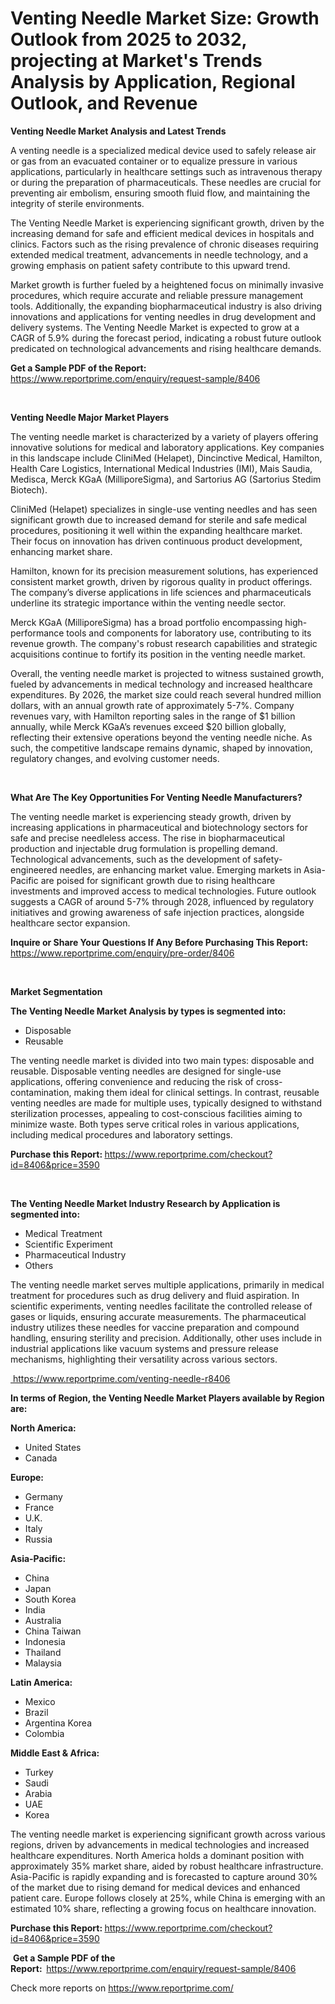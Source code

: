 <p><h1>Venting Needle Market Size: Growth Outlook from 2025 to 2032, projecting at Market's Trends Analysis by Application, Regional Outlook, and Revenue</h1></p><p><strong>Venting Needle Market Analysis and Latest Trends</strong></p>
<p><p>A venting needle is a specialized medical device used to safely release air or gas from an evacuated container or to equalize pressure in various applications, particularly in healthcare settings such as intravenous therapy or during the preparation of pharmaceuticals. These needles are crucial for preventing air embolism, ensuring smooth fluid flow, and maintaining the integrity of sterile environments.</p><p>The Venting Needle Market is experiencing significant growth, driven by the increasing demand for safe and efficient medical devices in hospitals and clinics. Factors such as the rising prevalence of chronic diseases requiring extended medical treatment, advancements in needle technology, and a growing emphasis on patient safety contribute to this upward trend. </p><p>Market growth is further fueled by a heightened focus on minimally invasive procedures, which require accurate and reliable pressure management tools. Additionally, the expanding biopharmaceutical industry is also driving innovations and applications for venting needles in drug development and delivery systems. The Venting Needle Market is expected to grow at a CAGR of 5.9% during the forecast period, indicating a robust future outlook predicated on technological advancements and rising healthcare demands.</p></p>
<p><strong>Get a Sample PDF of the Report:&nbsp;</strong> <a href="https://www.reportprime.com/enquiry/request-sample/8406?utm_campaign=3458&utm_medium=2&utm_source=Github&utm_content=ia&utm_term=19032025&utm_id=venting-needle">https://www.reportprime.com/enquiry/request-sample/8406</a></p>
<p>&nbsp;</p>
<p><strong>Venting Needle Major Market Players</strong></p>
<p><p>The venting needle market is characterized by a variety of players offering innovative solutions for medical and laboratory applications. Key companies in this landscape include CliniMed (Helapet), Dincinctive Medical, Hamilton, Health Care Logistics, International Medical Industries (IMI), Mais Saudia, Medisca, Merck KGaA (MilliporeSigma), and Sartorius AG (Sartorius Stedim Biotech).</p><p>CliniMed (Helapet) specializes in single-use venting needles and has seen significant growth due to increased demand for sterile and safe medical procedures, positioning it well within the expanding healthcare market. Their focus on innovation has driven continuous product development, enhancing market share.</p><p>Hamilton, known for its precision measurement solutions, has experienced consistent market growth, driven by rigorous quality in product offerings. The company’s diverse applications in life sciences and pharmaceuticals underline its strategic importance within the venting needle sector.</p><p>Merck KGaA (MilliporeSigma) has a broad portfolio encompassing high-performance tools and components for laboratory use, contributing to its revenue growth. The company's robust research capabilities and strategic acquisitions continue to fortify its position in the venting needle market.</p><p>Overall, the venting needle market is projected to witness sustained growth, fueled by advancements in medical technology and increased healthcare expenditures. By 2026, the market size could reach several hundred million dollars, with an annual growth rate of approximately 5-7%. Company revenues vary, with Hamilton reporting sales in the range of $1 billion annually, while Merck KGaA’s revenues exceed $20 billion globally, reflecting their extensive operations beyond the venting needle niche. As such, the competitive landscape remains dynamic, shaped by innovation, regulatory changes, and evolving customer needs.</p></p>
<p>&nbsp;</p>
<p><strong>What Are The Key Opportunities For Venting Needle Manufacturers?</strong></p>
<p><p>The venting needle market is experiencing steady growth, driven by increasing applications in pharmaceutical and biotechnology sectors for safe and precise needleless access. The rise in biopharmaceutical production and injectable drug formulation is propelling demand. Technological advancements, such as the development of safety-engineered needles, are enhancing market value. Emerging markets in Asia-Pacific are poised for significant growth due to rising healthcare investments and improved access to medical technologies. Future outlook suggests a CAGR of around 5-7% through 2028, influenced by regulatory initiatives and growing awareness of safe injection practices, alongside healthcare sector expansion.</p></p>
<p><strong>Inquire or Share Your Questions If Any Before Purchasing This Report:</strong> <a href="https://www.reportprime.com/enquiry/pre-order/8406?utm_campaign=3458&utm_medium=2&utm_source=Github&utm_content=ia&utm_term=19032025&utm_id=venting-needle">https://www.reportprime.com/enquiry/pre-order/8406</a></p>
<p>&nbsp;</p>
<p><strong>Market Segmentation</strong></p>
<p><strong>The Venting Needle Market Analysis by types is segmented into:</strong></p>
<p><ul><li>Disposable</li><li>Reusable</li></ul></p>
<p><p>The venting needle market is divided into two main types: disposable and reusable. Disposable venting needles are designed for single-use applications, offering convenience and reducing the risk of cross-contamination, making them ideal for clinical settings. In contrast, reusable venting needles are made for multiple uses, typically designed to withstand sterilization processes, appealing to cost-conscious facilities aiming to minimize waste. Both types serve critical roles in various applications, including medical procedures and laboratory settings.</p></p>
<p><strong>Purchase this Report:&nbsp;</strong><a href="https://www.reportprime.com/checkout?id=8406&price=3590&utm_campaign=3458&utm_medium=2&utm_source=Github&utm_content=ia&utm_term=19032025&utm_id=venting-needle">https://www.reportprime.com/checkout?id=8406&price=3590</a></p>
<p>&nbsp;</p>
<p><strong>The Venting Needle Market Industry Research by Application is segmented into:</strong></p>
<p><ul><li>Medical Treatment</li><li>Scientific Experiment</li><li>Pharmaceutical Industry</li><li>Others</li></ul></p>
<p><p>The venting needle market serves multiple applications, primarily in medical treatment for procedures such as drug delivery and fluid aspiration. In scientific experiments, venting needles facilitate the controlled release of gases or liquids, ensuring accurate measurements. The pharmaceutical industry utilizes these needles for vaccine preparation and compound handling, ensuring sterility and precision. Additionally, other uses include in industrial applications like vacuum systems and pressure release mechanisms, highlighting their versatility across various sectors.</p></p>
<p><a href="https://www.reportprime.com/venting-needle-r8406?utm_campaign=3458&utm_medium=2&utm_source=Github&utm_content=ia&utm_term=19032025&utm_id=venting-needle">&nbsp;https://www.reportprime.com/venting-needle-r8406</a></p>
<p><strong>In terms of Region, the Venting Needle Market Players available by Region are:</strong></p>
<p>
    <p> <strong> North America: </strong>
        <ul>
            <li>United States</li>
            <li>Canada</li>
        </ul>
        </p> 
    <p> <strong> Europe: </strong>
        <ul>
            <li>Germany</li>
            <li>France</li>
            <li>U.K.</li>
            <li>Italy</li>
            <li>Russia</li>
        </ul>
        </p> 
    <p> <strong> Asia-Pacific: </strong>
        <ul>
            <li>China</li>
            <li>Japan</li>
            <li>South Korea</li>
            <li>India</li>
            <li>Australia</li>
            <li>China Taiwan</li>
            <li>Indonesia</li>
            <li>Thailand</li>
            <li>Malaysia</li>
        </ul>
        </p> 
    <p> <strong> Latin America: </strong>
        <ul>
            <li>Mexico</li>
            <li>Brazil</li>
            <li>Argentina Korea</li>
            <li>Colombia</li>
        </ul>
        </p> 
    <p> <strong> Middle East & Africa: </strong>
        <ul>
            <li>Turkey</li>
            <li>Saudi</li>
            <li>Arabia</li>
            <li>UAE</li>
            <li>Korea</li>
        </ul>
    </p>
    </p>
<p><p>The venting needle market is experiencing significant growth across various regions, driven by advancements in medical technologies and increased healthcare expenditures. North America holds a dominant position with approximately 35% market share, aided by robust healthcare infrastructure. Asia-Pacific is rapidly expanding and is forecasted to capture around 30% of the market due to rising demand for medical devices and enhanced patient care. Europe follows closely at 25%, while China is emerging with an estimated 10% share, reflecting a growing focus on healthcare innovation.</p></p>
<p><strong>Purchase this Report: </strong><a href="https://www.reportprime.com/checkout?id=8406&price=3590&utm_campaign=3458&utm_medium=2&utm_source=Github&utm_content=ia&utm_term=19032025&utm_id=venting-needle">https://www.reportprime.com/checkout?id=8406&price=3590</a></p>
<p>&nbsp;<strong>Get a Sample PDF of the Report:&nbsp;&nbsp;</strong><a href="https://www.reportprime.com/enquiry/request-sample/8406?utm_campaign=3458&utm_medium=2&utm_source=Github&utm_content=ia&utm_term=19032025&utm_id=venting-needle">https://www.reportprime.com/enquiry/request-sample/8406</a></p>
<p><strong></strong></p>
<p>Check more reports on <a href="https://www.reportprime.com/?utm_campaign=3458&utm_medium=2&utm_source=Github&utm_content=ia&utm_term=19032025&utm_id=venting-needle">https://www.reportprime.com/</a></p>